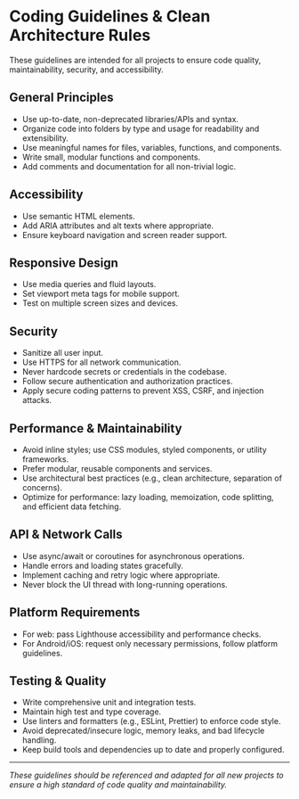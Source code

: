 # Coding Guidelines & Clean Architecture Rules

These guidelines are intended for all projects to ensure code quality, maintainability, security, and accessibility.

## General Principles
- Use up-to-date, non-deprecated libraries/APIs and syntax.
- Organize code into folders by type and usage for readability and extensibility.
- Use meaningful names for files, variables, functions, and components.
- Write small, modular functions and components.
- Add comments and documentation for all non-trivial logic.

## Accessibility
- Use semantic HTML elements.
- Add ARIA attributes and alt texts where appropriate.
- Ensure keyboard navigation and screen reader support.

## Responsive Design
- Use media queries and fluid layouts.
- Set viewport meta tags for mobile support.
- Test on multiple screen sizes and devices.

## Security
- Sanitize all user input.
- Use HTTPS for all network communication.
- Never hardcode secrets or credentials in the codebase.
- Follow secure authentication and authorization practices.
- Apply secure coding patterns to prevent XSS, CSRF, and injection attacks.

## Performance & Maintainability
- Avoid inline styles; use CSS modules, styled components, or utility frameworks.
- Prefer modular, reusable components and services.
- Use architectural best practices (e.g., clean architecture, separation of concerns).
- Optimize for performance: lazy loading, memoization, code splitting, and efficient data fetching.

## API & Network Calls
- Use async/await or coroutines for asynchronous operations.
- Handle errors and loading states gracefully.
- Implement caching and retry logic where appropriate.
- Never block the UI thread with long-running operations.

## Platform Requirements
- For web: pass Lighthouse accessibility and performance checks.
- For Android/iOS: request only necessary permissions, follow platform guidelines.

## Testing & Quality
- Write comprehensive unit and integration tests.
- Maintain high test and type coverage.
- Use linters and formatters (e.g., ESLint, Prettier) to enforce code style.
- Avoid deprecated/insecure logic, memory leaks, and bad lifecycle handling.
- Keep build tools and dependencies up to date and properly configured.

---

_These guidelines should be referenced and adapted for all new projects to ensure a high standard of code quality and maintainability._ 